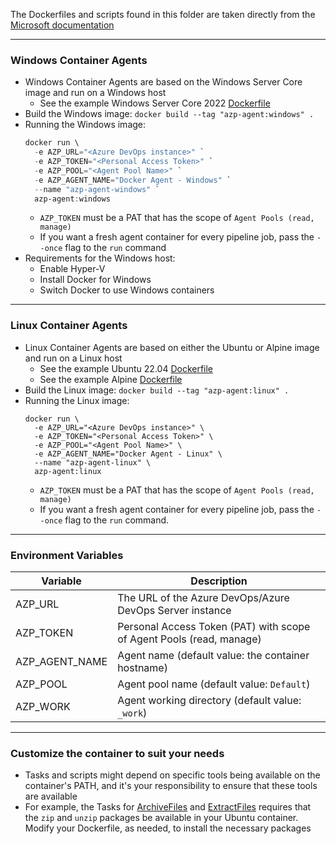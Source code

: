 The Dockerfiles and scripts found in this folder are taken directly from the [Microsoft documentation](https://learn.microsoft.com/en-us/azure/devops/pipelines/agents/docker?view=azure-devops)

---

### Windows Container Agents
- Windows Container Agents are based on the Windows Server Core image and run on a Windows host
  - See the example Windows Server Core 2022 [Dockerfile](/self-hosted-agents-docker/windows/Dockerfile)
- Build the Windows image:
  `docker build --tag "azp-agent:windows" .` 
- Running the Windows image:
  ```powershell
  docker run \
    -e AZP_URL="<Azure DevOps instance>" `
    -e AZP_TOKEN="<Personal Access Token>" `
    -e AZP_POOL="<Agent Pool Name>" `
    -e AZP_AGENT_NAME="Docker Agent - Windows" `
    --name "azp-agent-windows" `
    azp-agent:windows
  ```
  - `AZP_TOKEN` must be a PAT that has the scope of `Agent Pools (read, manage)`
  - If you want a fresh agent container for every pipeline job, pass the `--once` flag to the `run` command
- Requirements for the Windows host:
  - Enable Hyper-V
  - Install Docker for Windows
  - Switch Docker to use Windows containers

---

### Linux Container Agents
- Linux Container Agents are based on either the Ubuntu or Alpine image and run on a Linux host
  - See the example Ubuntu 22.04 [Dockerfile](/self-hosted-agents-docker/linux/Dockerfile-ubuntu-2204)
  - See the example Alpine [Dockerfile](/self-hosted-agents-docker/linux/Dockerfile-alpine)
- Build the Linux image:
  `docker build --tag "azp-agent:linux" .`
- Running the Linux image:
  ```shell
  docker run \
    -e AZP_URL="<Azure DevOps instance>" \
    -e AZP_TOKEN="<Personal Access Token>" \
    -e AZP_POOL="<Agent Pool Name>" \
    -e AZP_AGENT_NAME="Docker Agent - Linux" \
    --name "azp-agent-linux" \
    azp-agent:linux
  ```
  - `AZP_TOKEN` must be a PAT that has the scope of `Agent Pools (read, manage)`
  - If you want a fresh agent container for every pipeline job, pass the `--once` flag to the `run` command.

---

### Environment Variables
| Variable | Description |
| --- | --- |
| AZP_URL	| The URL of the Azure DevOps/Azure DevOps Server instance |
| AZP_TOKEN	| Personal Access Token (PAT) with scope of Agent Pools (read, manage) |
| AZP_AGENT_NAME | Agent name (default value: the container hostname) |
| AZP_POOL | Agent pool name (default value: `Default`) |
| AZP_WORK | Agent working directory (default value: `_work`) |

---

### Customize the container to suit your needs
- Tasks and scripts might depend on specific tools being available on the container's PATH, and it's your responsibility to ensure that these tools are available
- For example, the Tasks for [ArchiveFiles](https://github.com/microsoft/azure-pipelines-tasks/tree/master/Tasks/ArchiveFilesV2) and [ExtractFiles](https://github.com/microsoft/azure-pipelines-tasks/tree/master/Tasks/ExtractFilesV1) requires that the `zip` and `unzip` packages be available in your Ubuntu container.  Modify your Dockerfile, as needed, to install the necessary packages
